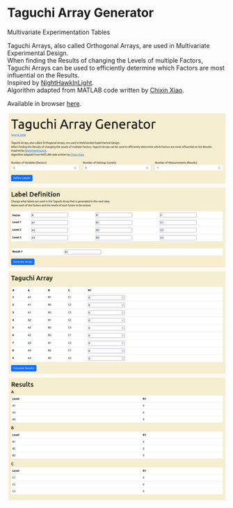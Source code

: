 # Taguchi Array Generator
Multivariate Experimentation Tables

Taguchi Arrays, also called Orthogonal Arrays, are used in Multivariate Experimental Design.  
When finding the Results of changing the Levels of multiple Factors, Taguchi Arrays can be used to efficiently determine which Factors are most influential on the Results.  
Inspired by [NightHawkInLight](https://www.youtube.com/watch?v=5oULEuOoRd0).  
Algorithm adapted from MATLAB code written by [Chixin Xiao](https://www.mathworks.com/matlabcentral/fileexchange/71628-taguchiarray?s_tid=mwa_osa_a).

Available in browser [here](https://sskki-exe.github.io/TaguchiArrayGenerator/).

![](screenshot.png)